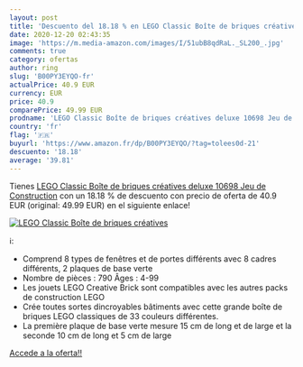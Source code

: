 ```yaml
---
layout: post
title: 'Descuento del 18.18 % en LEGO Classic Boîte de briques créatives '
date: 2020-12-20 02:43:35
image: 'https://m.media-amazon.com/images/I/51ubB8qdRaL._SL200_.jpg'
comments: true
category: ofertas
author: ring
slug: 'B00PY3EYQO-fr'
actualPrice: 40.9 EUR
currency: EUR
price: 40.9
comparePrice: 49.99 EUR
prodname: 'LEGO Classic Boîte de briques créatives deluxe 10698 Jeu de Construction'
country: 'fr'
flag: '🇫🇷'
buyurl: 'https://www.amazon.fr/dp/B00PY3EYQO/?tag=tolees0d-21'
descuento: '18.18'
average: '39.81'
---
```


Tienes [LEGO Classic Boîte de briques créatives deluxe 10698 Jeu de Construction](https://www.amazon.fr/dp/B00PY3EYQO/?tag=tolees0d-21) con un 18.18 % de descuento con precio de oferta de 40.9 EUR (original: 49.99 EUR) en el siguiente enlace!

[![LEGO Classic Boîte de briques créatives ](https://m.media-amazon.com/images/I/51ubB8qdRaL._SL200_.jpg)](https://www.amazon.fr/dp/B00PY3EYQO/?tag=tolees0d-21)

ℹ️:

- Comprend 8 types de fenêtres et de portes différents avec 8 cadres différents, 2 plaques de base verte
- Nombre de pièces : 790 Âges : 4-99
- Les jouets LEGO Creative Brick sont compatibles avec les autres packs de construction LEGO
- Crée toutes sortes dincroyables bâtiments avec cette grande boîte de briques LEGO classiques de 33 couleurs différentes.
- La première plaque de base verte mesure 15 cm de long et de large et la seconde 10 cm de long et 5 cm de large

[Accede a la oferta!!](https://www.amazon.fr/dp/B00PY3EYQO/?tag=tolees0d-21)
